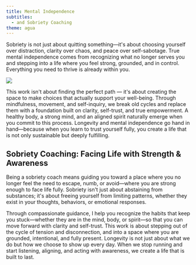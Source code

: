 ```yaml
---
title: Mental Independence
subtitles:
  - and Sobriety Coaching
theme: agua
---
```


Sobriety is not just about quitting something—it's about choosing yourself over distraction,
clarity over chaos, and peace over self-sabotage. True mental independence comes from
recognizing what no longer serves you and stepping into a life where you feel strong,
grounded, and in control. Everything you need to thrive is already within you.

![](/src/lib/cms/media/macrocarpa.jpg)

This work isn't about finding the perfect path — it's about creating the space to make choices
that actually support your well-being. Through mindfulness, movement, and self-inquiry, we
break old cycles and replace them with a foundation built on clarity, self-trust, and true
empowerment. A healthy body, a strong mind, and an aligned spirit naturally emerge when you
commit to this process. Longevity and mental independence go hand in hand—because when you
learn to trust yourself fully, you create a life that is not only sustainable but deeply
fulfilling.

## Sobriety Coaching: Facing Life with Strength & Awareness

Being a sobriety coach means guiding you toward a place where you no longer feel the need to
escape, numb, or avoid—where you are strong enough to face life fully. Sobriety isn't just
about abstaining from substances; it's about freeing yourself from limiting patterns, whether
they exist in your thoughts, behaviors, or emotional responses.

Through compassionate guidance, I help you recognize the habits that keep you stuck—whether
they are in the mind, body, or spirit—so that you can move forward with clarity and
self-trust. This work is about stepping out of the cycle of tension and disconnection, and
into a space where you are grounded, intentional, and fully present. Longevity is not just
about what we do but how we choose to show up every day. When we stop running and start
listening, aligning, and acting with awareness, we create a life that is built to last.
